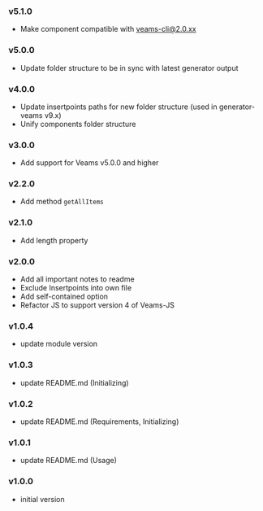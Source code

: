 ### v5.1.0
- Make component compatible with veams-cli@2.0.xx

### v5.0.0
- Update folder structure to be in sync with latest generator output

### v4.0.0
- Update insertpoints paths for new folder structure (used in generator-veams v9.x)
- Unify components folder structure

### v3.0.0
- Add support for Veams v5.0.0 and higher

### v2.2.0
- Add method `getAllItems`

### v2.1.0
- Add length property

### v2.0.0
- Add all important notes to readme
- Exclude Insertpoints into own file
- Add self-contained option
- Refactor JS to support version 4 of Veams-JS

### v1.0.4
- update module version

### v1.0.3
- update README.md (Initializing)

### v1.0.2
- update README.md (Requirements, Initializing)

### v1.0.1
- update README.md (Usage)

### v1.0.0
- initial version